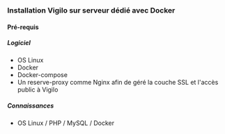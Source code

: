 ### Installation Vigilo sur serveur dédié avec Docker

#### Pré-requis

##### Logiciel

* OS Linux
* Docker
* Docker-compose
* Un reserve-proxy comme Nginx afin de géré la couche SSL et l'accès public à Vigilo

##### Connaissances

* OS Linux / PHP / MySQL / Docker 
